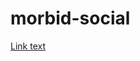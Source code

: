 # morbid-social
[Link text]([https://website-name.com](https://www.flowbite-react.com/) 'Flowbite React Component Library')
